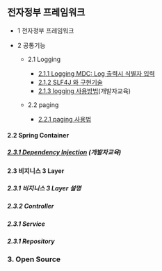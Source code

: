 ## 전자정부 프레임워크

* 1 전자정부 프레임워크

* 2 공통기능
    - 2.1 Logging
        + [2.1.1 Logging MDC: Log 출력시 식별자 입력](md%2Flogging%2FLogging_MDC.md)
        + [2.1.2 SLF4J 와 구현기술](md%2Flogging%2FSlf4j%20%EA%B5%AC%ED%98%84%EC%B2%B4.md)
        + [2.1.3 logging 사용방법](md%2Flogging%2Fuse%20logging.md)(개발자교육)

    - 2.2 paging
        + [2.2.1 paging 사용법](md%2Fpaging%2Fused%20paging.md)


#### 2.2 Spring Container
##### [2.3.1 Dependency Injection](md%2Fspring%2FDependency-Injection.md) (개발자교육)

#### 2.3 비지니스 3 Layer
##### 2.3.1 비지니스 3 Layer 설명
##### 2.3.2 Controller
##### 2.3.1 Service
##### 2.3.1 Repository


### 3. Open Source
 